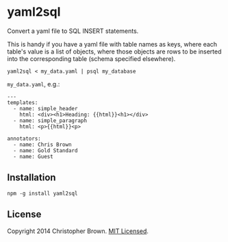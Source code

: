 # yaml2sql

Convert a yaml file to SQL INSERT statements.

This is handy if you have a yaml file with table names as keys, where each table's value is a list of objects, where those objects are rows to be inserted into the corresponding table (schema specified elsewhere).

    yaml2sql < my_data.yaml | psql my_database

`my_data.yaml`, e.g.:

    ---
    templates:
      - name: simple_header
        html: <div><h1>Heading: {{html}}<h1></div>
      - name: simple_paragraph
        html: <p>{{html}}<p>

    annotators:
      - name: Chris Brown
      - name: Gold Standard
      - name: Guest


## Installation

    npm -g install yaml2sql


## License

Copyright 2014 Christopher Brown. [MIT Licensed](http://opensource.org/licenses/MIT).
